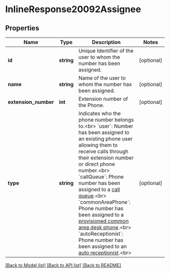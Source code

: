 # InlineResponse20092Assignee

## Properties
Name | Type | Description | Notes
------------ | ------------- | ------------- | -------------
**id** | **string** | Unique Identifier of the user to whom the number has been assigned. | [optional] 
**name** | **string** | Name of the user to whom the number has been assigned. | [optional] 
**extension_number** | **int** | Extension number of the Phone. | [optional] 
**type** | **string** | Indicates who the phone number belongs to.&lt;br&gt; &#x60;user&#x60;: Number has been assigned to an existing phone user allowing them to receive calls through their extension number or direct phone number.&lt;br&gt; &#x60;callQueue&#x60;: Phone number has been assigned to a [call queue](https://support.zoom.us/hc/en-us/articles/360021524831-Managing-Call-Queues).&lt;br&gt; &#x60;commonAreaPhone&#x60;: Phone number has been assigned to a [ provisioned common area desk phone](https://support.zoom.us/hc/en-us/articles/360021119092-Provisioning-Phones-and-Devices).&lt;br&gt; &#x60;autoReceptionist&#x60;: Phone number has been assigned to an [auto receptionist](https://support.zoom.us/hc/en-us/articles/360021121312-Managing-Auto-Receptionists-and-Integrated-Voice-Response-IVR-).&lt;br&gt; | [optional] 

[[Back to Model list]](../README.md#documentation-for-models) [[Back to API list]](../README.md#documentation-for-api-endpoints) [[Back to README]](../README.md)


